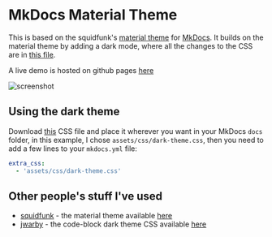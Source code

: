# MkDocs Material Theme

This is based on  the squidfunk's [material theme](https://github.com/squidfunk/mkdocs-material) for [MkDocs](https://www.mkdocs.org). It builds on the material theme by adding a dark mode, where all the changes to the CSS are in [this file](https://github.com/henrywhitaker3/mkdocs-material-dark-theme/blob/master/docs/assets/css/dark-theme.css). 

A live demo is hosted on github pages [here](https://henrywhitaker3.github.io/mkdocs-material-dark-theme/)

![screenshot](https://raw.githubusercontent.com/henrywhitaker3/mkdocs-material-dark-theme/master/docs/assets/images/demo%20screenshot.png)

## Using the dark theme

Download [this](https://raw.githubusercontent.com/henrywhitaker3/mkdocs-material-dark-theme/master/docs/assets/css/dark-theme.css) CSS file and place it wherever you want in your MkDocs `docs` folder, in this example, I chose `assets/css/dark-theme.css`, then you need to add a few lines to your `mkdocs.yml` file:

```YAML
extra_css:
  - 'assets/css/dark-theme.css'
```

## Other people's stuff I've used

- [squidfunk](https://githumb.com/squidfunk) - the material theme available [here](https://github.com/squidfunk/mkdocs-material)
- [jwarby](https://github.com/jwarby) - the code-block dark theme CSS available [here](https://github.com/jwarby/jekyll-pygments-themes)
